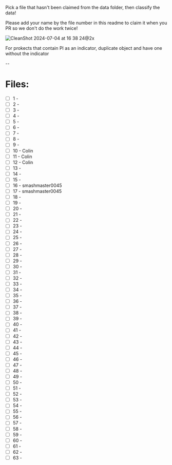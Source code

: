 Pick a file that hasn't been claimed from the data folder, then classify the data!

Please add your name by the file number in this readme to claim it when you PR so we don't do the work twice!

![CleanShot 2024-07-04 at 16 38 24@2x](https://github.com/jaspermayone/ai-fine-tuning/assets/65788728/fe0f1532-93bd-4e80-b6e4-a45e84cd4e31)


For prokects that contain PI as an indicator, duplicate object and have one without the indicator


--
# Files: 

- [ ] 1 - 
- [ ] 2 - 
- [ ] 3 - 
- [ ] 4 - 
- [ ] 5 - 
- [ ] 6 - 
- [ ] 7 - 
- [ ] 8 - 
- [ ] 9 - 
- [ ] 10 - Colin
- [ ] 11 - Colin
- [ ] 12 - Colin
- [ ] 13 - 
- [ ] 14 - 
- [ ] 15 - 
- [ ] 16 - smashmaster0045
- [ ] 17 - smashmaster0045
- [ ] 18 - 
- [ ] 19 - 
- [ ] 20 - 
- [ ] 21 - 
- [ ] 22 - 
- [ ] 23 - 
- [ ] 24 - 
- [ ] 25 - 
- [ ] 26 - 
- [ ] 27 - 
- [ ] 28 - 
- [ ] 29 - 
- [ ] 30 - 
- [ ] 31 - 
- [ ] 32 - 
- [ ] 33 - 
- [ ] 34 - 
- [ ] 35 - 
- [ ] 36 - 
- [ ] 37 - 
- [ ] 38 - 
- [ ] 39 - 
- [ ] 40 - 
- [ ] 41 - 
- [ ] 42 - 
- [ ] 43 - 
- [ ] 44 - 
- [ ] 45 - 
- [ ] 46 - 
- [ ] 47 - 
- [ ] 48 - 
- [ ] 49 - 
- [ ] 50 - 
- [ ] 51 - 
- [ ] 52 - 
- [ ] 53 - 
- [ ] 54 - 
- [ ] 55 - 
- [ ] 56 - 
- [ ] 57 - 
- [ ] 58 - 
- [ ] 59 - 
- [ ] 60 - 
- [ ] 61 - 
- [ ] 62 - 
- [ ] 63 - 
